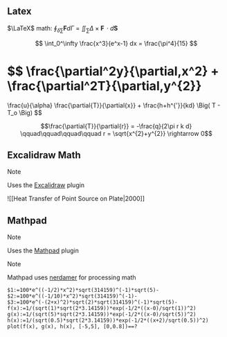 ## Latex

$\LaTeX$ math: $\oint_{\delta \sum} \textbf{F} d\Gamma$ = $\iint_{\sum} \Delta \times \textbf{F} \, \cdot d\textbf{S}$

$$
\int_0^\infty \frac{x^3}{e^x-1} dx = \frac{\pi^4}{15} 
$$


$$
\frac{\partial^2y}{\partial\,x^2} + \frac{\partial^2T}{\partial\,y^{2}}
=
\frac{u}{\alpha} \frac{\partial{T}}{\partial{x}} + \frac{h+h^{'}}{kd} \Big( T - T_o \Big)
$$

$$\frac{\partial{T}}{\partial{r}} = -\frac{q}{2\pi r k d} \qquad\qquad\qquad\qquad r = \sqrt{x^{2}+y^{2}} \rightarrow 0$$

## Excalidraw Math

>[!note]
>Uses the [Excalidraw](https://github.com/zsviczian/obsidian-excalidraw-plugin) plugin


![[Heat Transfer of Point Source on Plate|2000]]

## Mathpad

>[!note]
>Uses the [Mathpad](https://github.com/Canna71/obsidian-mathpad) plugin

> [!note]
> Mathpad uses [nerdamer](https://nerdamer.com/documentation.html) for processing math
>


```mathpad
$1:=100*e^((-1/2)*x^2)*sqrt(314159)^(-1)*sqrt(5)-
$2:=100*e^((-1/10)*x^2)*sqrt(314159)^(-1)-
$3:=100*e^(-(2+x)^2)*sqrt(2)*sqrt(314159)^(-1)*sqrt(5)-
f(x):=1/(sqrt(1)*sqrt(2*3.14159))*exp(-1/2*((x-0)/sqrt(1))^2)
g(x):=1/(sqrt(5)*sqrt(2*3.14159))*exp(-1/2*((x-0)/sqrt(5))^2)
h(x):=1/(sqrt(0.5)*sqrt(2*3.14159))*exp(-1/2*((x+2)/sqrt(0.5))^2)
plot(f(x), g(x), h(x), [-5,5], [0,0.8])==?
```


